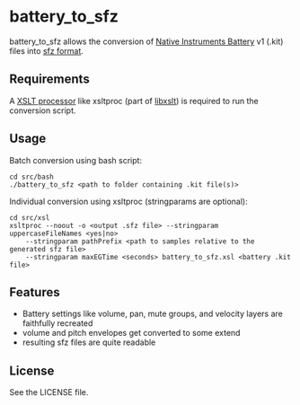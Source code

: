 battery_to_sfz
==============

battery_to_sfz allows the conversion of [Native Instruments Battery][1] v1 (.kit) files into [sfz format][2].

Requirements
------------

A [XSLT processor][3] like xsltproc (part of [libxslt][4]) is required to run the conversion script.

Usage
-----

Batch conversion using bash script:

    cd src/bash
    ./battery_to_sfz <path to folder containing .kit file(s)>


Individual conversion using xsltproc (stringparams are optional):

    cd src/xsl
    xsltproc --noout -o <output .sfz file> --stringparam uppercaseFileNames <yes|no>
        --stringparam pathPrefix <path to samples relative to the generated sfz file>
        --stringparam maxEGTime <seconds> battery_to_sfz.xsl <battery .kit file>

Features
--------

* Battery settings like volume, pan, mute groups, and velocity layers are faithfully recreated
* volume and pitch envelopes get converted to some extend
* resulting sfz files are quite readable

License
-------

See the LICENSE file.

[1]: http://www.native-instruments.com/en/products/producer/battery-3/
[2]: http://www.cakewalk.com/DevXchange/article.aspx?aid=108
[3]: http://en.wikipedia.org/wiki/XSLT#Processor_implementations
[4]: http://xmlsoft.org/XSLT/
